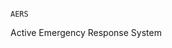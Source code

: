                                                                                 AERS

Active Emergency Response System


